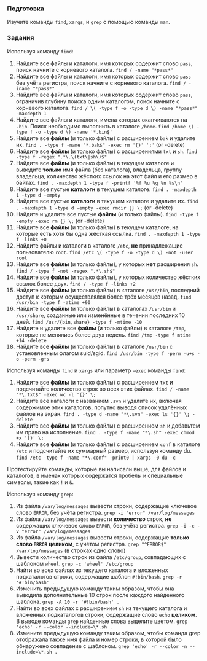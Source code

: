 ### Подготовка

Изучите команды `find`, `xargs`, и `grep` с помощью команды `man`.

### Задания

Используя команду `find`:

1. Найдите все файлы и каталоги, имя которых содержит слово `pass`, поиск начните с корневого каталога.
`find / -name "*pass*"`
1. Найдите все файлы и каталоги, имя которых содержит слово `pass` без учёта регистра, поиск начните с корневого каталога.
`find / -iname "*pass*"`
1. Найдите все файлы и каталоги, имя которых содержит слово `pass`, ограничив глубину поиска одним каталогом, поиск начните с корневого каталога.
`find / \( -type f -o -type d \) -name "*pass*" -maxdepth 1`
1. Найдите все файлы и каталоги, имена которых оканчиваются на `.bin`. Поиск необходимо выполнить в каталоге `/home`.
`find /home \( -type f -o -type d \) -name '*.bin$'`
1. Найдите все **файлы** (и только файлы) с расширением `bak` и удалите их.
`find . -type f -name "*.bak$" -exec rm '{}' ';'` (or -delete)
1. Найдите все **файлы** (и только файлы) с расширениями `txt` и `sh`.
`find -type f -regex ".*\.\(txt\|sh\)$"`
1. Найдите все **файлы** (и только файлы) в текущем каталоге и выведите **только** имя файла (без каталога), владельца, группу владельца, количество жёстких ссылок на этот файл и его размер в байтах.
`find . -maxdepth 1 -type f -printf '%f %u %g %n %s\n'`
1. Найдите все пустые **каталоги** в текущем каталоге.
`find . -maxdepth 1 -type d -empty`
1. Найдите все пустые **каталоги** в текущем каталоге и удалите их.
`find . -maxdepth 1 -type d -empty -exec rmdir {} \;` (or -delete)
1. Найдите и удалите все пустые **файлы** (и только файлы).
`find -type f -empty -exec rm {} \;` (or -delete)
1. Найдите все **файлы** (и только файлы) в текущем каталоге, на которые есть хотя бы одна жёсткая ссылка.
`find . -maxdepth 1 -type f -links +0`
1. Найдите файлы и каталоги в каталоге `/etc`, **не** принадлежащие пользователю `root`.
`find /etc \( -type f -o -type d \) -not -user root`
1. Найдите все **файлы** (и только файлы), у которых **нет** расширения `sh`.
`find / -type f -not -regex ".*\.sh$"`
1. Найдите все **файлы** (и только файлы), у которых количество жёстких ссылок более двух.
`find / -type f -links +2`
1. Найдите все **файлы** (и только файлы) в каталоге `/usr/bin`, последний доступ к которым осуществлялся более трёх месяцев назад.
`find /usr/bin -type f -atime +90`
1. Найдите все **файлы** (и только файлы) в каталогах `/usr/bin` и `/usr/share`, созданные или изменённые в течении последних 10 дней.
`find /usr/{bin,share} -type f -mtime -10`
1. Найдите и удалите все **файлы** (и только файлы) в каталоге `/tmp`, которые не менялись более двух недель.
`find /tmp -type f mtime +14 -delete`
1. Найдите все **файлы** (и только файлы) в каталоге `/usr/bin` с установленным флагом suid/sgid.
`find /usr/bin -type f -perm -u+s -o -perm -g+s`



Используя команды `find` и `xargs` или параметр `-exec` команды `find`:

1. Найдите все **файлы** (и только файлы) с расширением `txt` и подсчитайте количество строк во всех этих файлах.
`find / -name "*\.txt$" -exec wc -l '{}' \;`
1. Найдите все каталоги с названием `.svn` и удалите их, включая содержимое этих каталогов, попутно выводя список удалённых файлов на экран.
`find . -type d -name "*\.svn" -exec ls '{}' \; -delete`
1. Найдите все **файлы** (и только файлы) с расширением `sh` и добавьтем им право на исполнение.
`find . -type f -name "*\.sh" -exec chmod +x '{}' \;`
1. Найдите все **файлы** (и только файлы) с расширением `conf` в каталоге `/etc` и подсчитайте их суммарный размер, используя команду du.
`find /etc -type f -name "*\.conf" -print0 | xargs -0 du -c`

Протестируйте команды, которые вы написали выше, для файлов и каталогов, в именах которых содержатся пробелы и специальные символы, такие как `!` и `&`.

Используя команду `grep`:

1. Из файла `/var/log/messages` вывести строки, содержащие ключевое слово `ERROR`, без учёта регистра.
`grep -i "error" /var/log/messages`
1. Из файла `/var/log/messages` вывести **количество** строк, **не** содержащих ключевое слово `ERROR`, без учёта регистра.
`grep -i -c -v "error" /var/log/messages`
1. Из файла `/var/log/messages` вывести строки, содержащие **только слово `ERROR` целиком**, с учётом регистра.
`grep "^ERROR$" /var/log/messages` (в строках одно слово)
1. Вывести количество строк из файла `/etc/group`, совпадающих с шаблоном `wheel`.
`grep -c 'wheel' /etc/group`
1. Найти во всех файлах из текущего каталога и вложенных подкаталогов строки, содержащие шаблон `#!bin/bash`.
`grep -r '#!bin/bash' .`
1. Изменить предыдущую команду таким образом, чтобы она выводила дополнительные 10 строк после каждого найденного шаблона.
`grep -A 10 -r '#!bin/bash' .`
1. Найти во всех файлах с расширением `sh` из текущего каталога и вложенных подкаталогов строки, содержащие слово `echo` **целиком**. В выводе команды `grep` найденные слова выделите цветом.
`grep 'echo' -r --color --include=\*.sh .`
1. Измените предыдущую команду таким образом, чтобы команда grep отображала также имя файла и номер строки, в которой было обнаружено совпадение с шаблоном.
`grep 'echo' -r --color -n --include=\*.sh .`